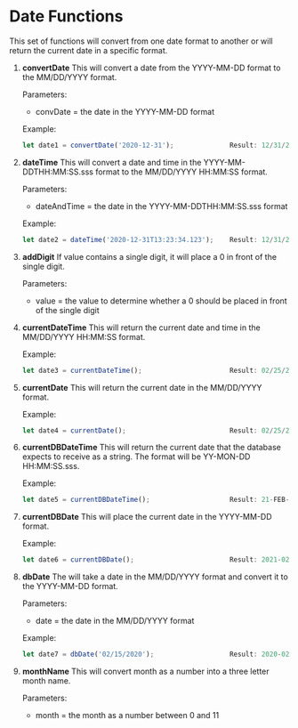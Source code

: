 # Date Functions

This set of functions will convert from one date format to another or will return the current date in a specific format.

1.  **convertDate**
    This will convert a date from the YYYY-MM-DD format to the MM/DD/YYYY format.

    Parameters:<br>
    -  convDate = the date in the YYYY-MM-DD format

    Example:
    ```javascript
    let date1 = convertDate('2020-12-31');              Result: 12/31/2020
    ```

2.  **dateTime**
    This will convert a date and time in the YYYY-MM-DDTHH:MM:SS.sss format to the MM/DD/YYYY HH:MM:SS format.

    Parameters:<br>
    -  dateAndTime = the date in the YYYY-MM-DDTHH:MM:SS.sss format

    Example:
    ```javascript
    let date2 = dateTime('2020-12-31T13:23:34.123');    Result: 12/31/2020 13:23:34
    ```

3.  **addDigit**
    If value contains a single digit, it will place a 0 in front of the single digit.
 
    Parameters:
    -  value = the value to determine whether a 0 should be placed in front of the single digit

4.  **currentDateTime**
    This will return the current date and time in the MM/DD/YYYY HH:MM:SS format.

    Example:
    ```javascript
    let date3 = currentDateTime();                      Result: 02/25/2021 11:25:43
    ```

5.  **currentDate**
    This will return the current date in the MM/DD/YYYY format.

    Example:
    ```javascript
    let date4 = currentDate();                          Result: 02/25/2021
    ```

6.  **currentDBDateTime**
    This will return the current date that the database expects to receive as a string.  The format will be YY-MON-DD HH:MM:SS.sss.

    Example:
    ```javascript
    let date5 = currentDBDateTime();                    Result: 21-FEB-25 11:25:43.100
    ```

7.  **currentDBDate**
    This will place the current date in the YYYY-MM-DD format.

    Example:
    ```javascript
    let date6 = currentDBDate();                        Result: 2021-02-25
    ```

8.  **dbDate**
    The will take a date in the MM/DD/YYYY format and convert it to the YYYY-MM-DD format.

    Parameters:
    -  date = the date in the MM/DD/YYYY format

    Example:
    ```javascript
    let date7 = dbDate('02/15/2020');                   Result: 2020-02-15
    ```

9.  **monthName**
    This will convert month as a number into a three letter month name.

    Parameters:
    -  month = the month as a number between 0 and 11